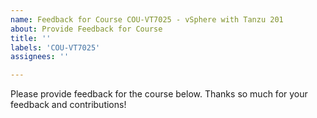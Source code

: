 ```yaml
---
name: Feedback for Course COU-VT7025 - vSphere with Tanzu 201
about: Provide Feedback for Course
title: ''
labels: 'COU-VT7025'
assignees: ''

---
```


Please provide feedback for the course below. Thanks so much for your feedback and contributions!
